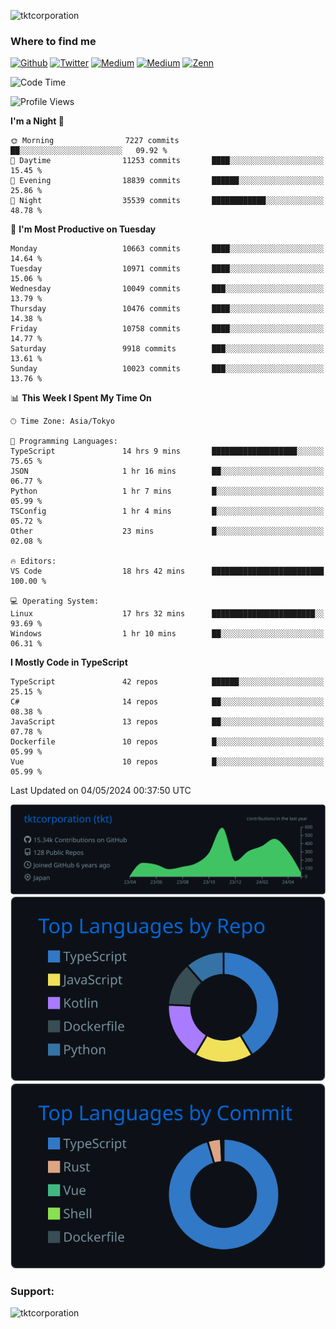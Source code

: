 <p align="left"> <img src="https://komarev.com/ghpvc/?username=tktcorporation&label=Profile%20views&color=0e75b6&style=flat" alt="tktcorporation" /> </p>

<h3>Where to find me</h3>
<p>
<a href="https://github.com/tktcorporation" target="_blank"><img alt="Github" src="https://img.shields.io/badge/GitHub-%2312100E.svg?&style=for-the-badge&logo=Github&logoColor=white" /></a>
<a href="https://twitter.com/tktcorporation" target="_blank"><img alt="Twitter" src="https://img.shields.io/badge/twitter-%231DA1F2.svg?&style=for-the-badge&logo=twitter&logoColor=white" /></a>
<a href="https://www.linkedin.com/in/tktcorporation" target="_blank"><img alt="Medium" src="https://img.shields.io/badge/linkdin-0a66c2.svg?&style=for-the-badge&logo=linkedin&logoColor=white" /></a>
<a href="https://qiita.com/tktcorporation" target="_blank"><img alt="Medium" src="https://img.shields.io/badge/qiita-55C500.svg?&style=for-the-badge&logo=qiita&logoColor=white" /></a>
<a href="https://zenn.dev/tktcorporation" target="_blank"><img alt="Zenn" src="https://img.shields.io/badge/Zenn-3EA8FF.svg?&style=for-the-badge&logo=Zenn&logoColor=white" /></a>
</p>
  
<!--START_SECTION:waka-->
![Code Time](http://img.shields.io/badge/Code%20Time-1%2C529%20hrs%2031%20mins-blue)

![Profile Views](http://img.shields.io/badge/Profile%20Views-0-blue)

**I'm a Night 🦉** 

```text
🌞 Morning                7227 commits        ██░░░░░░░░░░░░░░░░░░░░░░░   09.92 % 
🌆 Daytime                11253 commits       ████░░░░░░░░░░░░░░░░░░░░░   15.45 % 
🌃 Evening                18839 commits       ██████░░░░░░░░░░░░░░░░░░░   25.86 % 
🌙 Night                  35539 commits       ████████████░░░░░░░░░░░░░   48.78 % 
```
📅 **I'm Most Productive on Tuesday** 

```text
Monday                   10663 commits       ████░░░░░░░░░░░░░░░░░░░░░   14.64 % 
Tuesday                  10971 commits       ████░░░░░░░░░░░░░░░░░░░░░   15.06 % 
Wednesday                10049 commits       ███░░░░░░░░░░░░░░░░░░░░░░   13.79 % 
Thursday                 10476 commits       ████░░░░░░░░░░░░░░░░░░░░░   14.38 % 
Friday                   10758 commits       ████░░░░░░░░░░░░░░░░░░░░░   14.77 % 
Saturday                 9918 commits        ███░░░░░░░░░░░░░░░░░░░░░░   13.61 % 
Sunday                   10023 commits       ███░░░░░░░░░░░░░░░░░░░░░░   13.76 % 
```


📊 **This Week I Spent My Time On** 

```text
🕑︎ Time Zone: Asia/Tokyo

💬 Programming Languages: 
TypeScript               14 hrs 9 mins       ███████████████████░░░░░░   75.65 % 
JSON                     1 hr 16 mins        ██░░░░░░░░░░░░░░░░░░░░░░░   06.77 % 
Python                   1 hr 7 mins         █░░░░░░░░░░░░░░░░░░░░░░░░   05.99 % 
TSConfig                 1 hr 4 mins         █░░░░░░░░░░░░░░░░░░░░░░░░   05.72 % 
Other                    23 mins             █░░░░░░░░░░░░░░░░░░░░░░░░   02.08 % 

🔥 Editors: 
VS Code                  18 hrs 42 mins      █████████████████████████   100.00 % 

💻 Operating System: 
Linux                    17 hrs 32 mins      ███████████████████████░░   93.69 % 
Windows                  1 hr 10 mins        ██░░░░░░░░░░░░░░░░░░░░░░░   06.31 % 
```

**I Mostly Code in TypeScript** 

```text
TypeScript               42 repos            ██████░░░░░░░░░░░░░░░░░░░   25.15 % 
C#                       14 repos            ██░░░░░░░░░░░░░░░░░░░░░░░   08.38 % 
JavaScript               13 repos            ██░░░░░░░░░░░░░░░░░░░░░░░   07.78 % 
Dockerfile               10 repos            █░░░░░░░░░░░░░░░░░░░░░░░░   05.99 % 
Vue                      10 repos            █░░░░░░░░░░░░░░░░░░░░░░░░   05.99 % 
```




 Last Updated on 04/05/2024 00:37:50 UTC
<!--END_SECTION:waka-->

[![](https://raw.githubusercontent.com/tktcorporation/tktcorporation/master/profile-summary-card-output/github_dark/0-profile-details.svg)](https://github.com/vn7n24fzkq/github-profile-summary-cards)
[![](https://raw.githubusercontent.com/tktcorporation/tktcorporation/master/profile-summary-card-output/github_dark/1-repos-per-language.svg)](https://github.com/vn7n24fzkq/github-profile-summary-cards) [![](https://raw.githubusercontent.com/tktcorporation/tktcorporation/master/profile-summary-card-output/github_dark/2-most-commit-language.svg)](https://github.com/vn7n24fzkq/github-profile-summary-cards)

<h3 align="left">Support:</h3>
<p><a href="https://www.buymeacoffee.com/tktcorporation"> <img align="left" src="https://cdn.buymeacoffee.com/buttons/v2/default-yellow.png" height="50" width="210" alt="tktcorporation" /></a></p><br><br>
